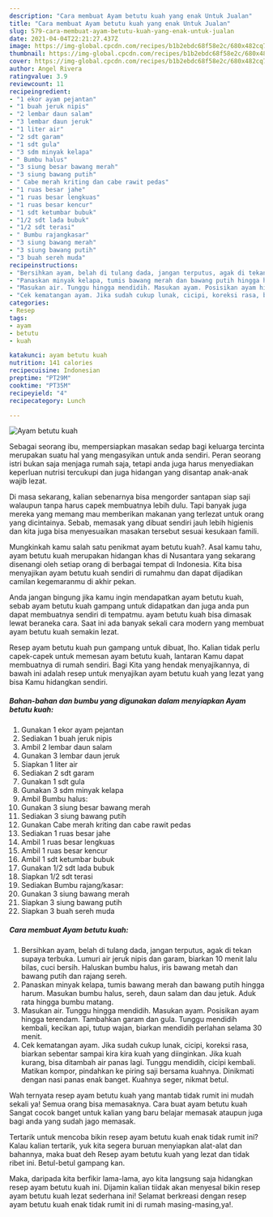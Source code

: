 ```yaml
---
description: "Cara membuat Ayam betutu kuah yang enak Untuk Jualan"
title: "Cara membuat Ayam betutu kuah yang enak Untuk Jualan"
slug: 579-cara-membuat-ayam-betutu-kuah-yang-enak-untuk-jualan
date: 2021-04-04T22:21:27.437Z
image: https://img-global.cpcdn.com/recipes/b1b2ebdc68f58e2c/680x482cq70/ayam-betutu-kuah-foto-resep-utama.jpg
thumbnail: https://img-global.cpcdn.com/recipes/b1b2ebdc68f58e2c/680x482cq70/ayam-betutu-kuah-foto-resep-utama.jpg
cover: https://img-global.cpcdn.com/recipes/b1b2ebdc68f58e2c/680x482cq70/ayam-betutu-kuah-foto-resep-utama.jpg
author: Angel Rivera
ratingvalue: 3.9
reviewcount: 11
recipeingredient:
- "1 ekor ayam pejantan"
- "1 buah jeruk nipis"
- "2 lembar daun salam"
- "3 lembar daun jeruk"
- "1 liter air"
- "2 sdt garam"
- "1 sdt gula"
- "3 sdm minyak kelapa"
- " Bumbu halus"
- "3 siung besar bawang merah"
- "3 siung bawang putih"
- " Cabe merah kriting dan cabe rawit pedas"
- "1 ruas besar jahe"
- "1 ruas besar lengkuas"
- "1 ruas besar kencur"
- "1 sdt ketumbar bubuk"
- "1/2 sdt lada bubuk"
- "1/2 sdt terasi"
- " Bumbu rajangkasar"
- "3 siung bawang merah"
- "3 siung bawang putih"
- "3 buah sereh muda"
recipeinstructions:
- "Bersihkan ayam, belah di tulang dada, jangan terputus, agak di tekan supaya terbuka. Lumuri air jeruk nipis dan garam, biarkan 10 menit lalu bilas, cuci bersih. Haluskan bumbu halus, iris bawang metah dan bawang putih dan rajang sereh."
- "Panaskan minyak kelapa, tumis bawang merah dan bawang putih hingga harum. Masukan bumbu halus, sereh, daun salam dan dau jetuk. Aduk rata hingga bumbu matang."
- "Masukan air. Tunggu hingga mendidih. Masukan ayam. Posisikan ayam hingga terendam. Tambahkan garam dan gula. Tunggu mendidih kembali, kecikan api, tutup wajan, biarkan mendidih perlahan selama 30 menit."
- "Cek kematangan ayam. Jika sudah cukup lunak, cicipi, koreksi rasa, biarkan sebentar sampai kira kira kuah yang diinginkan. Jika kuah kurang, bisa ditambah air panas lagi. Tunggu mendidih, cicipi kembali. Matikan kompor, pindahkan ke piring saji bersama kuahnya. Dinikmati dengan nasi panas enak banget. Kuahnya seger, nikmat betul."
categories:
- Resep
tags:
- ayam
- betutu
- kuah

katakunci: ayam betutu kuah 
nutrition: 141 calories
recipecuisine: Indonesian
preptime: "PT29M"
cooktime: "PT35M"
recipeyield: "4"
recipecategory: Lunch

---
```



![Ayam betutu kuah](https://img-global.cpcdn.com/recipes/b1b2ebdc68f58e2c/680x482cq70/ayam-betutu-kuah-foto-resep-utama.jpg)

Sebagai seorang ibu, mempersiapkan masakan sedap bagi keluarga tercinta merupakan suatu hal yang mengasyikan untuk anda sendiri. Peran seorang istri bukan saja menjaga rumah saja, tetapi anda juga harus menyediakan keperluan nutrisi tercukupi dan juga hidangan yang disantap anak-anak wajib lezat.

Di masa  sekarang, kalian sebenarnya bisa mengorder santapan siap saji walaupun tanpa harus capek membuatnya lebih dulu. Tapi banyak juga mereka yang memang mau memberikan makanan yang terlezat untuk orang yang dicintainya. Sebab, memasak yang dibuat sendiri jauh lebih higienis dan kita juga bisa menyesuaikan masakan tersebut sesuai kesukaan famili. 



Mungkinkah kamu salah satu penikmat ayam betutu kuah?. Asal kamu tahu, ayam betutu kuah merupakan hidangan khas di Nusantara yang sekarang disenangi oleh setiap orang di berbagai tempat di Indonesia. Kita bisa menyajikan ayam betutu kuah sendiri di rumahmu dan dapat dijadikan camilan kegemaranmu di akhir pekan.

Anda jangan bingung jika kamu ingin mendapatkan ayam betutu kuah, sebab ayam betutu kuah gampang untuk didapatkan dan juga anda pun dapat membuatnya sendiri di tempatmu. ayam betutu kuah bisa dimasak lewat beraneka cara. Saat ini ada banyak sekali cara modern yang membuat ayam betutu kuah semakin lezat.

Resep ayam betutu kuah pun gampang untuk dibuat, lho. Kalian tidak perlu capek-capek untuk memesan ayam betutu kuah, lantaran Kamu dapat membuatnya di rumah sendiri. Bagi Kita yang hendak menyajikannya, di bawah ini adalah resep untuk menyajikan ayam betutu kuah yang lezat yang bisa Kamu hidangkan sendiri.

<!--inarticleads1-->

##### Bahan-bahan dan bumbu yang digunakan dalam menyiapkan Ayam betutu kuah:

1. Gunakan 1 ekor ayam pejantan
1. Sediakan 1 buah jeruk nipis
1. Ambil 2 lembar daun salam
1. Gunakan 3 lembar daun jeruk
1. Siapkan 1 liter air
1. Sediakan 2 sdt garam
1. Gunakan 1 sdt gula
1. Gunakan 3 sdm minyak kelapa
1. Ambil  Bumbu halus:
1. Gunakan 3 siung besar bawang merah
1. Sediakan 3 siung bawang putih
1. Gunakan  Cabe merah kriting dan cabe rawit pedas
1. Sediakan 1 ruas besar jahe
1. Ambil 1 ruas besar lengkuas
1. Ambil 1 ruas besar kencur
1. Ambil 1 sdt ketumbar bubuk
1. Gunakan 1/2 sdt lada bubuk
1. Siapkan 1/2 sdt terasi
1. Sediakan  Bumbu rajang/kasar:
1. Gunakan 3 siung bawang merah
1. Siapkan 3 siung bawang putih
1. Siapkan 3 buah sereh muda




<!--inarticleads2-->

##### Cara membuat Ayam betutu kuah:

1. Bersihkan ayam, belah di tulang dada, jangan terputus, agak di tekan supaya terbuka. Lumuri air jeruk nipis dan garam, biarkan 10 menit lalu bilas, cuci bersih. Haluskan bumbu halus, iris bawang metah dan bawang putih dan rajang sereh.
1. Panaskan minyak kelapa, tumis bawang merah dan bawang putih hingga harum. Masukan bumbu halus, sereh, daun salam dan dau jetuk. Aduk rata hingga bumbu matang.
1. Masukan air. Tunggu hingga mendidih. Masukan ayam. Posisikan ayam hingga terendam. Tambahkan garam dan gula. Tunggu mendidih kembali, kecikan api, tutup wajan, biarkan mendidih perlahan selama 30 menit.
1. Cek kematangan ayam. Jika sudah cukup lunak, cicipi, koreksi rasa, biarkan sebentar sampai kira kira kuah yang diinginkan. Jika kuah kurang, bisa ditambah air panas lagi. Tunggu mendidih, cicipi kembali. Matikan kompor, pindahkan ke piring saji bersama kuahnya. Dinikmati dengan nasi panas enak banget. Kuahnya seger, nikmat betul.




Wah ternyata resep ayam betutu kuah yang mantab tidak rumit ini mudah sekali ya! Semua orang bisa memasaknya. Cara buat ayam betutu kuah Sangat cocok banget untuk kalian yang baru belajar memasak ataupun juga bagi anda yang sudah jago memasak.

Tertarik untuk mencoba bikin resep ayam betutu kuah enak tidak rumit ini? Kalau kalian tertarik, yuk kita segera buruan menyiapkan alat-alat dan bahannya, maka buat deh Resep ayam betutu kuah yang lezat dan tidak ribet ini. Betul-betul gampang kan. 

Maka, daripada kita berfikir lama-lama, ayo kita langsung saja hidangkan resep ayam betutu kuah ini. Dijamin kalian tiidak akan menyesal bikin resep ayam betutu kuah lezat sederhana ini! Selamat berkreasi dengan resep ayam betutu kuah enak tidak rumit ini di rumah masing-masing,ya!.

